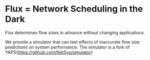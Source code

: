 Flux = Network Scheduling in the Dark
==================================

Flux determines flow sizes in advance without changing applications.

We provide a simulator that can test effects of inaccurate flow size predictions on system performance.
The simulator is a fork of YAPS(https://github.com/NetSys/simulator)


